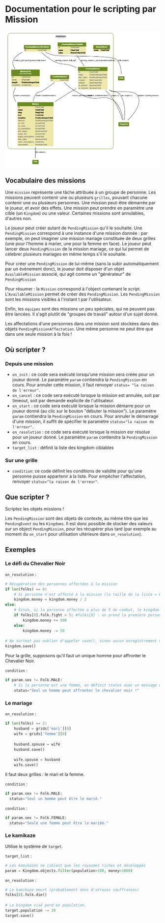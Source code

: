 Documentation pour le scripting par Mission
=======================
![Mission models](https://github.com/Neamar/kingdoms/blob/master/mission/models.png?raw=true)

Vocabulaire des missions
------------------------
Une `mission` représente une tâche attribuée à un groupe de personne.
Les missions peuvent contenir une ou plusieurs `grilles`, pouvant chacune contenir une ou plusieurs personnes.
Une mission peut-être démarrée par le joueur, et avoir des effets.
Une mission peut prendre en paramètre une cible (un `Kingdom`) ou une valeur.
Certaines missions sont annulables, d'autres non.

Le joueur peut créer autant de `PendingMission` qu'il le souhaite. Une `PendingMission` correspond à une instance d'une mission donnée : par exemple, on peut imaginer une mission mariage constituée de deux grilles (une pour l'homme à marier, une pour la femme en face). Le joueur peut lancer deux `PendingMission` de la mission mariage, ce qui lui permet de célebrer plusieurs mariages en même temps s'il le souhaite.

Pour créer une `PendingMission` de lui-même (sans la subir automatiquement par un évènement donc), le joueur doit disposer d'un objet `AvailableMission` associé, qui agit comme un "générateur" de `PendingMission`

Pour résumer : la `Mission` correspond à l'object contenant le script.
L'`AvailableMission` permet de créer des `PendingMission`.
Les `PendingMission` sont les missions visibles à l'instant t par l'utilisateur.

Enfin, les `équipes` sont des missions un peu spéciales, qui ne peuvent pas être lancées. Il s'agit plutôt de "groupes de travail" autour d'un sujet donné.

Les affectations d'une personnes dans une mission sont stockées dans des objets `PendingMissionAffectation`. Une même personne ne peut être que dans une seule mission à la fois !


Où scripter ?
-------------
### Depuis une mission
* `on_init` : ce code sera exécuté lorsqu'une mission sera créée pour un joueur donné. Le paramètre `param` contiendra la `PendingMission` en cours. Pour annuler cette mission, il faut renvoyer `status= "la raison de l'erreur"`.
* `on_cancel` : ce code sera exécuté lorsque la mission est annulée, soit par timeout, soit par demande explicite de l'utilisateur.
* `on_start` : ce code sera exécuté lorsque la mission démarre pour un joueur donné (au clic sur le bouton "débuter la mission"). Le paramètre `param` contiendra la `PendingMission` en cours. Pour annuler le démarrage d'une mission, il suffit de spécifier le paramètre `status="la raison de l'erreur"`.
* `on_resolution` : ce code sera exécuté lorsque la mission esr résolue pour un joueur donné. Le paramètre `param` contiendra la `PendingMission` en cours.
* `target_list` : définit la liste des kingdom ciblables

### Sur une grille
* `condition`: ce code définit les conditions de validité pour qu'une personne puisse appartenir à la liste. Pour empêcher l'affectation, renvoyer `status="la raison de l'erreur"`.


Que scripter ?
---------------
Scriptez les objets missions !

Les `PendingMission` sont des objets de contexte, au même titre que les `PendingEvent` ou les `Kingdoms`. Il est donc possible de stocker des valeurs *sur* un object `PendingMission`, pour les récupérer plus tard (par exemple au moment du `on_start` pour utilisation ultérieure dans `on_resolution`).

Exemples
-------------
### Le défi du Chevalier Noir

`on_resolution` :
```python
# Récupération des personnes affectées à la mission
if len(folks) == 0:
	# Si personne n'est affecté à la mission (la taille de la liste = 0),l'argent du kingdom est divisé par 2
	kingdom.money = kingdom.money / 2
else:
	# Sinon, si la personne affectée a plus de 5 de combat, le kingdom gagne 500, si la personne est trop faible, le kingdom perd 50.
	if folks[0].folk.fight > 5: #folks[0] : on prend la première personne de la liste des affectés
		kingdom.money += 500
	else:
		kingdom.money -= 50

# Ne surtout pas oublier d'appeler save(), sinon aucun enregistrement n'est effectué. 
kingdom.save()
```

Pour la grille, supposons qu'il faut un unique homme pour affronter le Chevalier Noir.

`condition` :
```python
if param.sex != Folk.MALE:
	# Si la personne est une femme, on définit status avec un message d'erreur.
	status="Seul un homme peut affronter le chevalier noir !"
```

### Le mariage

`on_resolution` :
```python
if len(folks) == 2:
	husband = grids['mari'][0]
	wife = grids['femme'][0]

	husband.spouse = wife
	husband.save()

	wife.spouse = husband
	wife.save()
```

Il faut deux grilles : le mari et la femme.

`condition` :
```python
if param.sex != Folk.MALE:
  status="Seul un homme peut être le marié."
```

`condition` :
```python
if param.sex != Folk.FEMALE:
  status="Seule une femme peut être la mariée."
```

### Le kamikaze
Utilise le système de `target`.

`target_list` :
```python
# Les kamikazes ne ciblent que les royaumes riches et développés
param = Kingdom.objects.filter(population>100, money>1000)
```

`on_resolution` :
```python
# Le kamikaze meurt (probablement dans d'atroces souffrances)
folks[0].folk.die()

# Le kingdom visé perd en population.
target.population -= 20
target.save()
```
